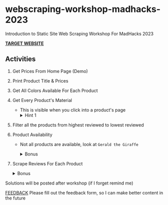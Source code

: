 # webscraping-workshop-madhacks-2023
Introduction to Static Site Web Scraping Workshop For MadHacks 2023

[**TARGET WEBSITE**](https://davidteather.github.io/webscraping-workshop-website-madhacks-2023/)

## Activities

1. Get Prices From Home Page (Demo)
2. Print Product Title & Prices
3. Get All Colors Available For Each Product
4. Get Every Product's Material
    - This is visible when you click into a product's page
        <details>
            <summary>Hint 1</summary>
            You'll need to make an additional HTML request for each product.
        </details>
5. Filter all the products from highest reviewed to lowest reviewed
6. Product Availability
    - Not all products are available, look at `Gerald the Giraffe`
        <details>
            <summary>Bonus</summary>

            Add some logic to check products every X minutes, so you can be notified when products come back in stock
            
            
            Note: This website won't have items come back into stock, but if it was a real website you could have a Discord bot or something notify you.
            - Example: Old commisioned project I made (https://github.com/davidteather/Hotukdeals-Discord-Notifier)
        </details>
7. Scrape Reviews For Each Product
    <details>
        <summary>Bonus</summary>

        Try and do sentiment analysis on product reviews and sort by ones with the best average sentiment.

        You might find https://realpython.com/python-nltk-sentiment-analysis/#using-nltks-pre-trained-sentiment-analyzer helpful
    </details>


Solutions will be posted after workshop (if I forget remind me)

[FEEDBACK](https://forms.gle/qX7XW8gTyKhMFBjR6) 
Please fill out the feedback form, so I can make better content in the future
